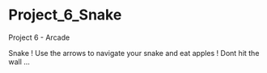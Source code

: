 # Project_6_Snake
Project 6 - Arcade

Snake ! Use the arrows to navigate your snake and eat apples ! Dont hit the wall ...
